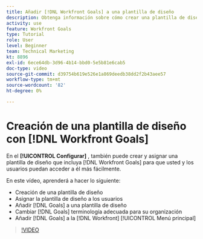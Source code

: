 ```yaml
---
title: Añadir [!DNL Workfront Goals] a una plantilla de diseño
description: Obtenga información sobre cómo crear una plantilla de diseño con [!DNL Workfront Goals], assign the layout template to users, and change [!DNL Goals] terminología adecuada para su organización.
activity: use
feature: Workfront Goals
type: Tutorial
role: User
level: Beginner
team: Technical Marketing
kt: 8896
exl-id: 6ece64db-3d96-4b14-bbd0-5e5b81e6cab5
doc-type: video
source-git-commit: d39754b619e526e1a869deedb38dd2f2b43aee57
workflow-type: tm+mt
source-wordcount: '82'
ht-degree: 0%

---
```


# Creación de una plantilla de diseño con [!DNL Workfront Goals]

En el **[!UICONTROL Configurar]** , también puede crear y asignar una plantilla de diseño que incluya [!DNL Workfront Goals] para que usted y los usuarios puedan acceder a él más fácilmente.

En este vídeo, aprenderá a hacer lo siguiente:

* Creación de una plantilla de diseño
* Asignar la plantilla de diseño a los usuarios
* Añadir [!DNL Goals] a una plantilla de diseño
* Cambiar [!DNL Goals] terminología adecuada para su organización
* Añadir [!DNL Goals] a la [!DNL Workfront] [!UICONTROL Menú principal]

>[!VIDEO](https://video.tv.adobe.com/v/335190/?quality=12)

<!--
Learn more graphic
-->
